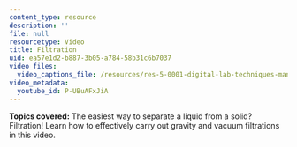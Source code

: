 ```yaml
---
content_type: resource
description: ''
file: null
resourcetype: Video
title: Filtration
uid: ea57e1d2-b887-3b05-a784-58b31c6b7037
video_files:
  video_captions_file: /resources/res-5-0001-digital-lab-techniques-manual-spring-2007/videos/filtration/P-UBuAFxJiA.vtt
video_metadata:
  youtube_id: P-UBuAFxJiA
---
```


**Topics covered:** The easiest way to separate a liquid from a solid? Filtration! Learn how to effectively carry out gravity and vacuum filtrations in this video.